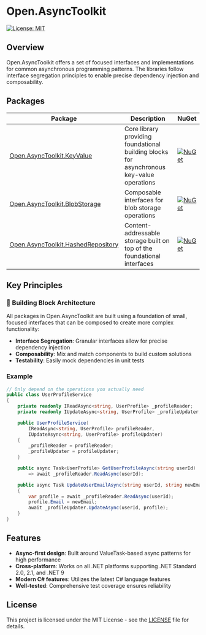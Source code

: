 # Open.AsyncToolkit

[![License: MIT](https://img.shields.io/badge/License-MIT-blue.svg)](https://github.com/Open-NET-Libraries/Open.AsyncToolkit/blob/main/LICENSE)

## Overview

Open.AsyncToolkit offers a set of focused interfaces and implementations for common asynchronous programming patterns. The libraries follow interface segregation principles to enable precise dependency injection and composability.

## Packages

| Package | Description | NuGet |
|---------|-------------|-------|
| [Open.AsyncToolkit.KeyValue](src/Open.AsyncToolkit.KeyValue/README.md) | Core library providing foundational building blocks for asynchronous key-value operations | [![NuGet](https://img.shields.io/nuget/v/Open.AsyncToolkit.KeyValue.svg?label=NuGet)](https://www.nuget.org/packages/Open.AsyncToolkit.KeyValue/) |
| [Open.AsyncToolkit.BlobStorage](src/Open.AsyncToolkit.BlobStorage/README.md) | Composable interfaces for blob storage operations | [![NuGet](https://img.shields.io/nuget/v/Open.AsyncToolkit.BlobStorage.svg?label=NuGet)](https://www.nuget.org/packages/Open.AsyncToolkit.BlobStorage/) |
| [Open.AsyncToolkit.HashedRepository](src/Open.AsyncToolkit.HashedRepository/README.md) | Content-addressable storage built on top of the foundational interfaces | [![NuGet](https://img.shields.io/nuget/v/Open.AsyncToolkit.HashedRepository.svg?label=NuGet)](https://www.nuget.org/packages/Open.AsyncToolkit.HashedRepository/) |

## Key Principles

### 🧱 Building Block Architecture

All packages in Open.AsyncToolkit are built using a foundation of small, focused interfaces that can be composed to create more complex functionality:

- **Interface Segregation**: Granular interfaces allow for precise dependency injection
- **Composability**: Mix and match components to build custom solutions
- **Testability**: Easily mock dependencies in unit tests

### Example

```csharp
// Only depend on the operations you actually need
public class UserProfileService
{
    private readonly IReadAsync<string, UserProfile> _profileReader;
    private readonly IUpdateAsync<string, UserProfile> _profileUpdater;

    public UserProfileService(
        IReadAsync<string, UserProfile> profileReader,
        IUpdateAsync<string, UserProfile> profileUpdater)
    {
        _profileReader = profileReader;
        _profileUpdater = profileUpdater;
    }

    public async Task<UserProfile> GetUserProfileAsync(string userId)
        => await _profileReader.ReadAsync(userId);

    public async Task UpdateUserEmailAsync(string userId, string newEmail)
    {
        var profile = await _profileReader.ReadAsync(userId);
        profile.Email = newEmail;
        await _profileUpdater.UpdateAsync(userId, profile);
    }
}
```

## Features

- **Async-first design**: Built around ValueTask-based async patterns for high performance
- **Cross-platform**: Works on all .NET platforms supporting .NET Standard 2.0, 2.1, and .NET 9
- **Modern C# features**: Utilizes the latest C# language features
- **Well-tested**: Comprehensive test coverage ensures reliability

## License

This project is licensed under the MIT License - see the [LICENSE](LICENSE) file for details.


